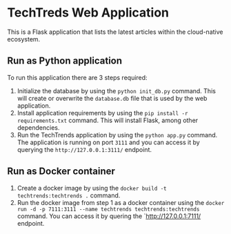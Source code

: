 # TechTreds Web Application

This is a Flask application that lists the latest articles within the cloud-native ecosystem.

## Run as Python application

To run this application there are 3 steps required:

1. Initialize the database by using the `python init_db.py` command. This will create or overwrite the `database.db` file that is used by the web application.
2. Install application requirements by using the `pip install -r requirements.txt` command. This will install Flask, among other dependencies.
3. Run the TechTrends application by using the `python app.py` command. The application is running on port `3111` and you can access it by querying the `http://127.0.0.1:3111/` endpoint.

## Run as Docker container

1. Create a docker image by using the `docker build -t techtrends:techtrends .` command.
2. Run the docker image from step 1 as a docker container using the `docker run -d -p 7111:3111 --name techtrends techtrends:techtrends` command. You can access it by quering the `http://127.0.0.1:7111/ endpoint. 
